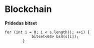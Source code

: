 # Blockchain

**Pridedas bitset**
```
for (int i = 0; i < s.length(); ++i) {
			bitset<64> bs4(s[i]);
		}
```

